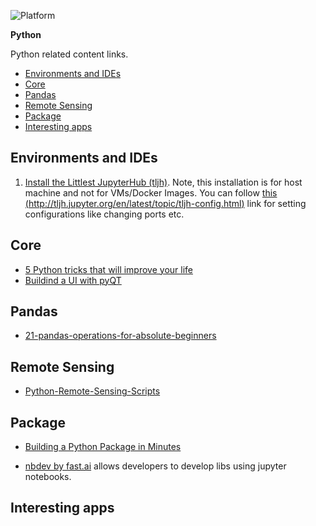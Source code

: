 ![Platform](https://img.shields.io/badge/Language-Python-yellow.svg?longCache=true)



__Python__

Python related content links.

- [Environments and IDEs](#environments-and-ides)
- [Core](#core)
- [Pandas](#pandas)
- [Remote Sensing](#remote-sensing)
- [Package](#package)
- [Interesting apps](#interesting-apps)




## Environments and IDEs

1. [Install the Littlest JupyterHub (tljh)](http://tljh.jupyter.org/en/latest/install/custom-server.html). Note, this installation is for host machine and not for VMs/Docker Images. You can follow [this (http://tljh.jupyter.org/en/latest/topic/tljh-config.html)](http://tljh.jupyter.org/en/latest/topic/tljh-config.html) link for setting configurations like changing ports etc.

## Core
- [5 Python tricks that will improve your life](https://www.youtube.com/watch?v=5tcs2qXP3Pg)
- [Buildind a UI with pyQT](https://medium.com/@PanjiBrotoisworo/building-a-python-gui-with-pyqt-designer-987f8a400bdf)




## Pandas

- [21-pandas-operations-for-absolute-beginners](https://towardsdatascience.com/21-pandas-operations-for-absolute-beginners-5653e54f4cda)



## Remote Sensing
- [Python-Remote-Sensing-Scripts](https://github.com/JavierLopatin/Python-Remote-Sensing-Scripts?fbclid=IwAR0rlRhxwsLxFXnxzCgGWzLrDiV9Dcfm_O35TQogedv-vwfo76smEIebtGI)

## Package
- [Building a Python Package in Minutes](https://medium.com/analytics-vidhya/building-a-python-package-in-minutes-7bb702a6eb65)

- [nbdev by fast.ai](http://nbdev.fast.ai/) allows developers to develop libs using jupyter notebooks.

## Interesting apps
